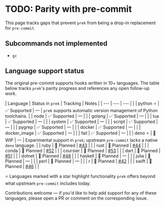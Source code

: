 # TODO: Parity with pre-commit

This page tracks gaps that prevent `prek` from being a drop-in replacement for `pre-commit`.

## Subcommands not implemented

- `gc`

## Language support status

The original pre-commit supports hooks written in 10+ languages. The table below tracks `prek`'s parity progress and references any open follow-up work.

| Language | Status in `prek` | Tracking | Notes |
| --- | --- | --- |  |
| python ⭐ | ✅ Supported | — | `prek` supports automatic version management of Python toolchains. |
| node | ✅ Supported | — | |
| golang | ✅ Supported | — | |
| lua | ✅ Supported | — | |
| system | ✅ Supported | — | |
| script | ✅ Supported | — | |
| pygrep | ✅ Supported | — | |
| docker | ✅ Supported | — | |
| docker_image | ✅ Supported | — | |
| fail | ✅ Supported | — | |
| deno ⭐ | 🚧 WIP | — | Experimental support in `prek`; upstream `pre-commit` lacks a native `deno` language. |
| ruby | 🚧 Planned | [#43](https://github.com/j178/prek/issues/43) | |
| rust | 🚧 Planned | [#44](https://github.com/j178/prek/issues/44) | |
| conda | 🚧 Planned | [#52](https://github.com/j178/prek/issues/52) | |
| coursier | 🚧 Planned | [#53](https://github.com/j178/prek/issues/53) | |
| dart | 🚧 Planned | [#51](https://github.com/j178/prek/issues/51) | |
| dotnet | 🚧 Planned | [#48](https://github.com/j178/prek/issues/48) | |
| haskell | 🚧 Planned | — | |
| julia | 🚧 Planned | — | |
| perl | 🚧 Planned | — | |
| r | 🚧 Planned | [#42](https://github.com/j178/prek/issues/42) | |
| swift | 🚧 Planned | [#46](https://github.com/j178/prek/issues/46) | |

⭐ Languages marked with a star highlight functionality `prek` offers beyond what upstream `pre-commit` includes today.

Contributions welcome — if you'd like to help add support for any of these languages, please open a PR or comment on the corresponding issue.
